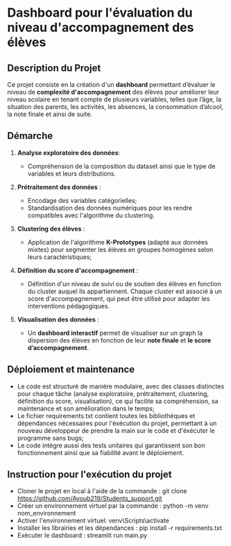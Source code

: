 # Dashboard pour l'évaluation du niveau d'accompagnement des élèves

## Description du Projet

Ce projet consiste en la création d'un **dashboard** permettant d’évaluer le niveau de **complexité d'accompagnement** des élèves pour améliorer leur niveau scolaire en tenant compte de plusieurs variables, telles que l’âge, la situation des parents, les activités, les absences, la consommation d’alcool, la note finale et ainsi de suite.

## Démarche

1. **Analyse exploratoire des données**:
   - Compréhension de la composition du dataset ainsi que le type de variables et leurs distributions.

3. **Prétraitement des données** :
   - Encodage des variables catégorielles;
   - Standardisation des données numériques pour les rendre compatibles avec l'algorithme du clustering.

4. **Clustering des élèves** :
   - Application de l'algorithme **K-Prototypes** (adapté aux données mixtes) pour segmenter les élèves en groupes homogènes selon leurs caractéristiques;
  
5. **Définition du score d'accompagnement** :
   - Définition d'un niveau de suivi ou de soutien des élèves en fonction du cluster auquel ils appartiennent. Chaque cluster est associé à un score d'accompagnement, qui peut être  utilisé pour adapter les interventions pédagogiques.

6. **Visualisation des données** :
   - Un **dashboard interactif** permet de visualiser sur un graph la dispersion des élèves en fonction de leur **note finale** et **le score d’accompagnement**.

## Déploiement et maintenance
- Le code est structuré de manière modulaire, avec des classes distinctes pour chaque tâche (analyse exploratoire, prétraitement, clustering, définition du score, visualisation), ce qui facilite sa compréhension, sa maintenance et son amélioration dans le temps;
- Le fichier requirements.txt contient toutes les bibliothèques et dépendances nécessaires pour l'éxécution du projet, permettant à un nouveau développeur de prendre la main sur le code et d'éxécuter le programme sans bugs;
- Le code intègre aussi des tests unitaires qui garantissent son bon fonctionnement ainsi que sa fiabilité avant le déploiement.


## Instruction pour l'exécution du projet
- Cloner le projet en local à l'aide de la commande : git clone https://github.com/Ayoub219/Students_support.git
- Créer un environnement virtuel par la commande : python -m venv nom_environnement
- Activer l'environnement virtuel: venv\Scripts\activate
- Installer les librairies et les dépendances : pip install -r requirements.txt
- Exécuter le dashboard : streamlit run main.py
  
